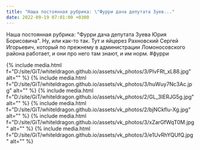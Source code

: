 ```yaml
---
title: "Наша постоянная рубрика: \"Фурри дача депутата Зуев..."
date: 2022-09-19 07:01:00 +0300
---
```


Наша постоянная рубрика: "Фурри дача депутата Зуева Юрия Борисовича". Ну, или как-то так.
Тут и яйцерез Рахновский Сергей Игорьевич, который по прежнему в администрации Ломоносовского района работает, и они про него там знают, и им норм.
#фурри


{% include media.html f="D:/site/GiT/whiteldragon.github.io/assets/vk_photos/3/PlvFRt_xL88.jpg" alt="" %}
{% include media.html f="D:/site/GiT/whiteldragon.github.io/assets/vk_photos/3/huWuy7Nc3Ac.jpg" alt="" %}
{% include media.html f="D:/site/GiT/whiteldragon.github.io/assets/vk_photos/2/GL_3IERJG5g.jpg" alt="" %}
{% include media.html f="D:/site/GiT/whiteldragon.github.io/assets/vk_photos/2/bjNCkflu-Xg.jpg" alt="" %}
{% include media.html f="D:/site/GiT/whiteldragon.github.io/assets/vk_photos/3/xZarGfWqT0M.jpg" alt="" %}
{% include media.html f="D:/site/GiT/whiteldragon.github.io/assets/vk_photos/3/e1UvRhYQUfQ.jpg" alt="" %}
